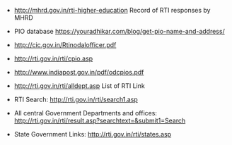 * http://mhrd.gov.in/rti-higher-education Record of RTI responses by MHRD
* PIO database https://youradhikar.com/blog/get-pio-name-and-address/

* http://cic.gov.in/Rtinodalofficer.pdf

* http://rti.gov.in/rti/cpio.asp

* http://www.indiapost.gov.in/pdf/odcpios.pdf

* http://rti.gov.in/rti/alldept.asp List of RTI Link

* RTI Search: http://rti.gov.in/rti/search1.asp

* All central Government Departments and offices: http://rti.gov.in/rti/result.asp?searchtext=&submit1=Search

* State Government Links: http://rti.gov.in/rti/states.asp
